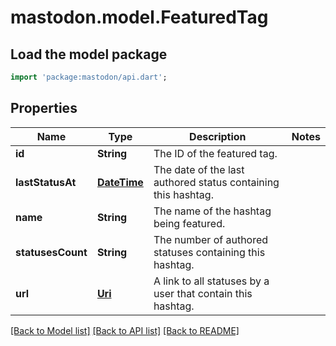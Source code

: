 # mastodon.model.FeaturedTag

## Load the model package
```dart
import 'package:mastodon/api.dart';
```

## Properties
Name | Type | Description | Notes
------------ | ------------- | ------------- | -------------
**id** | **String** | The ID of the featured tag. | 
**lastStatusAt** | [**DateTime**](DateTime.md) | The date of the last authored status containing this hashtag. | 
**name** | **String** | The name of the hashtag being featured. | 
**statusesCount** | **String** | The number of authored statuses containing this hashtag. | 
**url** | [**Uri**](Uri.md) | A link to all statuses by a user that contain this hashtag. | 

[[Back to Model list]](../README.md#documentation-for-models) [[Back to API list]](../README.md#documentation-for-api-endpoints) [[Back to README]](../README.md)



